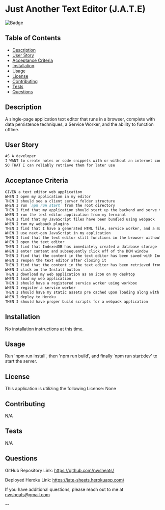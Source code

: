 # Just Another Text Editor (J.A.T.E)

![Badge](https://img.shields.io/badge/LICENSE-None-pink?style=for-the-badge&logo=github)

## Table of Contents

- [Description](#description)
- [User Story](#user-story)
- [Acceptance Criteria](#acceptance-criteria)
- [Installation](#installation)
- [Usage](#usage)
- [License](#license)
- [Contributing](#contributing)
- [Tests](#tests)
- [Questions](#questions)

## Description

A single-page application text editor that runs in a browser, complete with data persistence techniques, a Service Worker, and the ability to function offline.

## User Story

```md
AS A developer
I WANT to create notes or code snippets with or without an internet connection
SO THAT I can reliably retrieve them for later use
```

## Acceptance Criteria

```md
GIVEN a text editor web application
WHEN I open my application in my editor
THEN I should see a client server folder structure
WHEN I run `npm run start` from the root directory
THEN I find that my application should start up the backend and serve the client
WHEN I run the text editor application from my terminal
THEN I find that my JavaScript files have been bundled using webpack
WHEN I run my webpack plugins
THEN I find that I have a generated HTML file, service worker, and a manifest file
WHEN I use next-gen JavaScript in my application
THEN I find that the text editor still functions in the browser without errors
WHEN I open the text editor
THEN I find that IndexedDB has immediately created a database storage
WHEN I enter content and subsequently click off of the DOM window
THEN I find that the content in the text editor has been saved with IndexedDB
WHEN I reopen the text editor after closing it
THEN I find that the content in the text editor has been retrieved from our IndexedDB
WHEN I click on the Install button
THEN I download my web application as an icon on my desktop
WHEN I load my web application
THEN I should have a registered service worker using workbox
WHEN I register a service worker
THEN I should have my static assets pre cached upon loading along with subsequent pages and static assets
WHEN I deploy to Heroku
THEN I should have proper build scripts for a webpack application
```

## Installation

No installation instructions at this time.

## Usage

Run 'npm run install', then 'npm run build', and finally 'npm run start:dev' to start the server.

## License
  
This application is utilizing the following License: None
  
## Contributing
  
N/A

  
## Tests
  
N/A

  
## Questions
  
GitHub Repository Link: https://github.com/nwsheats/

Deployed Heroku Link: https://jate-sheets.herokuapp.com/
  
If you have additional questions, please reach out to me at nwsheats@gmail.com
  
--